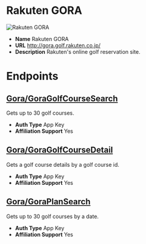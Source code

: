 # Rakuten GORA

![Rakuten GORA](https://media.antoniotajuelo.com/rakuten/service/logo/rakuten-gora.png)
* **Name** Rakuten GORA
* **URL** http://gora.golf.rakuten.co.jp/
* **Description** Rakuten's online golf reservation site.

# Endpoints

## [Gora/GoraGolfCourseSearch](/GoraGoraGolfCourseSearch)
Gets up to 30 golf courses.
* **Auth Type** App Key
* **Affiliation Support** Yes

## [Gora/GoraGolfCourseDetail](/GoraGoraGolfCourseDetail)
Gets a golf course details by a golf course id.
* **Auth Type** App Key
* **Affiliation Support** Yes

## [Gora/GoraPlanSearch](/GoraGoraPlanSearch)
Gets up to 30 golf courses by a date.
* **Auth Type** App Key
* **Affiliation Support** Yes

